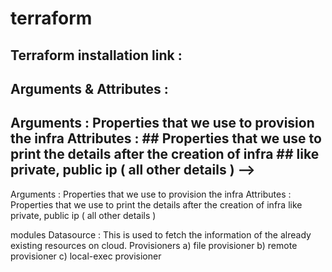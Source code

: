 # terraform

## Terraform installation link :
## Arguments & Attributes :
## Arguments : Properties that we use to provision the infra Attributes : ## Properties that we use to print the details after the creation of infra ## like private, public ip ( all other details ) -->


Arguments : Properties that we use to provision the infra Attributes : Properties that we use to print the details after the creation of infra like private, public ip ( all other details )

modules
Datasource : This is used to fetch the information of the already existing resources on cloud.
Provisioners a) file provisioner b) remote provisioner c) local-exec provisioner